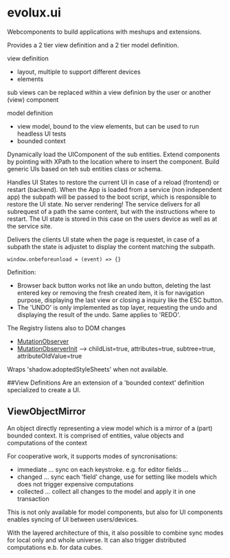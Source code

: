 evolux.ui
=========

Webcomponents to build applications with meshups and extensions. 

Provides a 2 tier view definition and a 2 tier model definition.

view definition
- layout, multiple to support different devices
- elements

sub views can be replaced within a view definion by the user or another (view) component

model definition
- view model, bound to the view elements, but can be used to run headless UI tests
- bounded context

Dynamically load the UIComponent of the sub entities.
Extend components by pointing with XPath to the location where to insert the component.
Build generic UIs based on teh sub entities class or schema.

Handles UI States to restore the current UI in case of a reload (frontend) or restart (backend).
When the App is loaded from a service (non independent app) the subpath will be passed to the boot script, which
is responsible to restore the UI state. No server rendering!
The service delivers for all subrequest of a path the same content, but with the instructions where to restart.
The UI state is stored in this case on the users device as well as at the service site. 

Delivers the clients UI state when the page is requestet, in case of a subpath the state is adjustet to display the
content matching the subpath.

    window.onbeforeunload = (event) => {}

Definition: 
- Browser back button works not like an undo button, deleting the last entered key or removing the 
fresh created item, it is for navigation purpose, displaying the last view or closing a inquiry like the ESC button.
- The 'UNDO' is only implemented as top layer, requesting the undo and displaying the result of the undo. Same applies to 'REDO'.

The Registry listens also to DOM changes
- [MutationObserver](https://developer.mozilla.org/de/docs/Web/API/MutationObserver)
- [MutationObserverInit](https://developer.mozilla.org/de/docs/Web/API/MutationObserver#MutationObserverInit) --> childList=true, attributes=true, subtree=true, attributeOldValue=true


Wraps 'shadow.adoptedStyleSheets' when not available.

##View Definitions
Are an extension of a 'bounded context' definition specialized to create a UI.

## ViewObjectMirror
An object directly representing a view model which is a mirror of a (part) bounded context. It is comprised 
of entities, value objects and computations of the context

For cooperative work, it supports modes of syncronisations:
- immediate ... sync on each keystroke. e.g. for editor fields ...
- changed   ... sync each 'field' change, use for setting like models which does not trigger expensive computations
- collected ... collect all changes to the model and apply it in one transaction

This is not only available for model components, but also for UI components enables syncing of UI between users/devices.

With the layered architecture of this, it also possible to combine sync modes for local only and whole universe.
It can also trigger distributed computations e.b. for data cubes.

 
